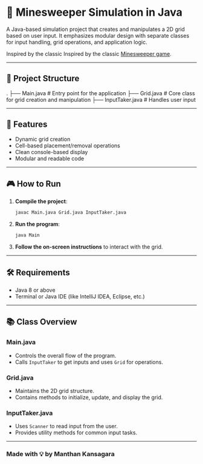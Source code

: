 # 🧩 Minesweeper Simulation in Java

A Java-based simulation project that creates and manipulates a 2D grid based on user input. It emphasizes modular design with separate classes for input handling, grid operations, and application logic.

Inspired by the classic Inspired by the classic [Minesweeper game](https://en.wikipedia.org/wiki/Minesweeper_(video_game)#:~:text=A%20player%20selects%20a%20cell,cells%20will%20automatically%20be%20opened).


---

## 📁 Project Structure

.
├── Main.java # Entry point for the application
├── Grid.java # Core class for grid creation and manipulation
├── InputTaker.java # Handles user input

---

## 🚀 Features
- Dynamic grid creation
- Cell-based placement/removal operations
- Clean console-based display
- Modular and readable code

---

## 🎮 How to Run

1. **Compile the project**:
    ```bash
    javac Main.java Grid.java InputTaker.java
    ```

2. **Run the program**:
    ```bash
    java Main
    ```

3. **Follow the on-screen instructions** to interact with the grid.

---

## 🛠️ Requirements
- Java 8 or above
- Terminal or Java IDE (like IntelliJ IDEA, Eclipse, etc.)

---

## 📚 Class Overview

### Main.java
- Controls the overall flow of the program.
- Calls `InputTaker` to get inputs and uses `Grid` for operations.

### Grid.java
- Maintains the 2D grid structure.
- Contains methods to initialize, update, and display the grid.

### InputTaker.java
- Uses `Scanner` to read input from the user.
- Provides utility methods for common input tasks.

---

### Made with 💡 by **Manthan Kansagara**
